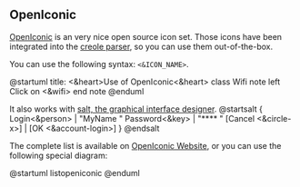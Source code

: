 ## OpenIconic

[OpenIconic](https://useiconic.com/open/) is an very nice open source icon set.
Those icons have been integrated into the [creole parser](creole), so you can use them out-of-the-box.

You can use the following syntax: ``<&ICON_NAME>``.

<plantuml>
@startuml
title: <size:20><&heart>Use of OpenIconic<&heart></size>
class Wifi
note left
  Click on <&wifi>
end note
@enduml
</plantuml>


It also works with [salt, the graphical interface designer](salt).
<plantuml>
@startsalt
{
  Login<&person> | "MyName   "
  Password<&key> | "****     "
  [Cancel <&circle-x>] | [OK <&account-login>]
}
@endsalt
</plantuml>

The complete list is available on [OpenIconic Website](https://useiconic.com/open/), or
you can use the following special diagram:


<plantuml>
@startuml
listopeniconic
@enduml
</plantuml>


